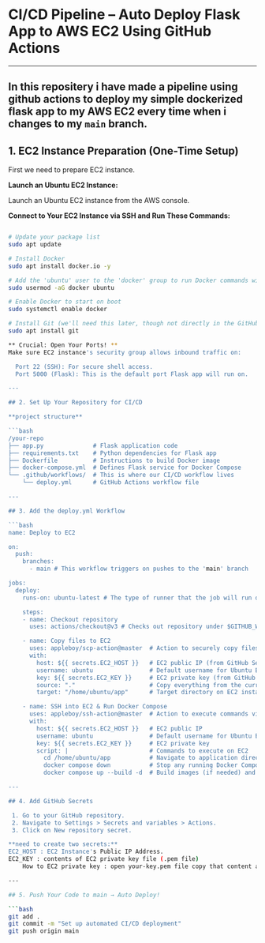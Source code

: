 # CI/CD Pipeline – Auto Deploy Flask App to AWS EC2 Using GitHub Actions

---
In this repositery i have made a pipeline using github actions to deploy my simple dockerized flask app to my AWS EC2 every time when i changes to my `main` branch.
---

##  1. EC2 Instance Preparation (One-Time Setup)

First we need to prepare EC2 instance.

**Launch an Ubuntu EC2 Instance:**

Launch an Ubuntu EC2 instance from the AWS console.

**Connect to Your EC2 Instance via SSH and Run These Commands:**

```bash

# Update your package list
sudo apt update

# Install Docker
sudo apt install docker.io -y

# Add the 'ubuntu' user to the 'docker' group to run Docker commands without sudo
sudo usermod -aG docker ubuntu

# Enable Docker to start on boot
sudo systemctl enable docker

# Install Git (we'll need this later, though not directly in the GitHub Action)
sudo apt install git

** Crucial: Open Your Ports! **
Make sure EC2 instance's security group allows inbound traffic on:

  Port 22 (SSH): For secure shell access.
  Port 5000 (Flask): This is the default port Flask app will run on.

---

## 2. Set Up Your Repository for CI/CD

**project structure**

```bash
/your-repo
├── app.py              # Flask application code
├── requirements.txt    # Python dependencies for Flask app
├── Dockerfile          # Instructions to build Docker image
├── docker-compose.yml  # Defines Flask service for Docker Compose
└── .github/workflows/  # This is where our CI/CD workflow lives
    └── deploy.yml      # GitHub Actions workflow file

---

## 3. Add the deploy.yml Workflow

```bash
name: Deploy to EC2

on:
  push:
    branches:
      - main # This workflow triggers on pushes to the 'main' branch

jobs:
  deploy:
    runs-on: ubuntu-latest # The type of runner that the job will run on

    steps:
    - name: Checkout repository
      uses: actions/checkout@v3 # Checks out repository under $GITHUB_WORKSPACE

    - name: Copy files to EC2
      uses: appleboy/scp-action@master  # Action to securely copy files to EC2
      with:
        host: ${{ secrets.EC2_HOST }}   # EC2 public IP (from GitHub Secrets)
        username: ubuntu                # Default username for Ubuntu EC2 instances
        key: ${{ secrets.EC2_KEY }}     # EC2 private key (from GitHub Secrets)
        source: "."                     # Copy everything from the current directory
        target: "/home/ubuntu/app"      # Target directory on EC2 instance

    - name: SSH into EC2 & Run Docker Compose
      uses: appleboy/ssh-action@master  # Action to execute commands via SSH on EC2
      with:
        host: ${{ secrets.EC2_HOST }}   # EC2 public IP
        username: ubuntu                # Default username for Ubuntu EC2 instances
        key: ${{ secrets.EC2_KEY }}     # EC2 private key
        script: |                       # Commands to execute on EC2
          cd /home/ubuntu/app           # Navigate to application directory
          docker compose down           # Stop any running Docker Compose services
          docker compose up --build -d  # Build images (if needed) and start services in detached mode

---

## 4. Add GitHub Secrets

 1. Go to your GitHub repository.
 2. Navigate to Settings > Secrets and variables > Actions.
 3. Click on New repository secret.

**need to create two secrets:**
EC2_HOST : EC2 Instance's Public IP Address.
EC2_KEY : contents of EC2 private key file (.pem file)
    How to EC2 private key : open your-key.pem file copy that content and paste it to EC2_KEY

---

## 5. Push Your Code to main → Auto Deploy!

```bash
git add .
git commit -m "Set up automated CI/CD deployment"
git push origin main
